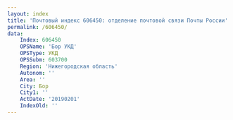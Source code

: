 ```yaml
---
layout: index
title: 'Почтовый индекс 606450: отделение почтовой связи Почты России'
permalink: /606450/
data:
    Index: 606450
    OPSName: 'Бор УКД'
    OPSType: УКД
    OPSSubm: 603700
    Region: 'Нижегородская область'
    Autonom: ''
    Area: ''
    City: Бор
    City1: ''
    ActDate: '20190201'
    IndexOld: ''
---
```

